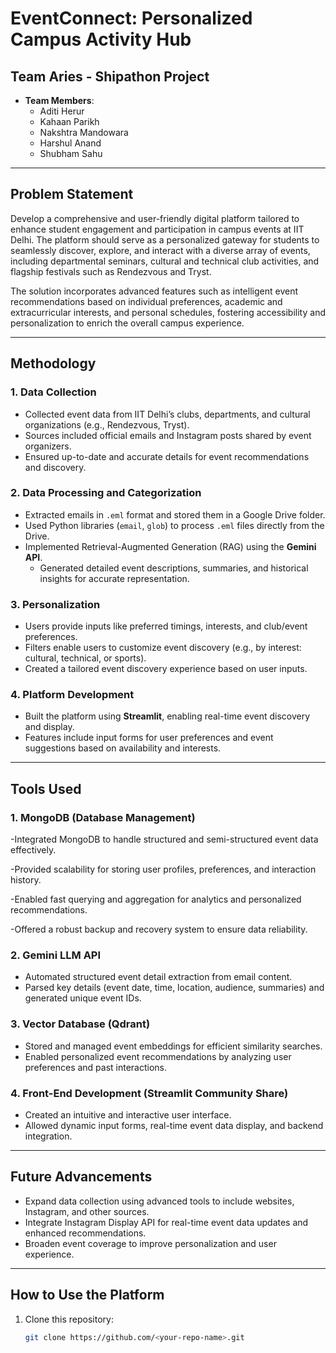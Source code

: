 # EventConnect: Personalized Campus Activity Hub

## Team Aries - Shipathon Project  
- **Team Members**:  
  - Aditi Herur  
  - Kahaan Parikh  
  - Nakshtra Mandowara  
  - Harshul Anand  
  - Shubham Sahu   

---

## Problem Statement  
Develop a comprehensive and user-friendly digital platform tailored to enhance student engagement and participation in campus events at IIT Delhi. The platform should serve as a personalized gateway for students to seamlessly discover, explore, and interact with a diverse array of events, including departmental seminars, cultural and technical club activities, and flagship festivals such as Rendezvous and Tryst.  

The solution incorporates advanced features such as intelligent event recommendations based on individual preferences, academic and extracurricular interests, and personal schedules, fostering accessibility and personalization to enrich the overall campus experience.  

---

## Methodology  

### 1. **Data Collection**  
- Collected event data from IIT Delhi’s clubs, departments, and cultural organizations (e.g., Rendezvous, Tryst).  
- Sources included official emails and Instagram posts shared by event organizers.  
- Ensured up-to-date and accurate details for event recommendations and discovery.  

### 2. **Data Processing and Categorization**  
- Extracted emails in `.eml` format and stored them in a Google Drive folder.  
- Used Python libraries (`email`, `glob`) to process `.eml` files directly from the Drive.  
- Implemented Retrieval-Augmented Generation (RAG) using the **Gemini API**.  
  - Generated detailed event descriptions, summaries, and historical insights for accurate representation.  

### 3. **Personalization**  
- Users provide inputs like preferred timings, interests, and club/event preferences.  
- Filters enable users to customize event discovery (e.g., by interest: cultural, technical, or sports).  
- Created a tailored event discovery experience based on user inputs.  

### 4. **Platform Development**  
- Built the platform using **Streamlit**, enabling real-time event discovery and display.  
- Features include input forms for user preferences and event suggestions based on availability and interests.  

---

## Tools Used  
### 1. **MongoDB (Database Management)**

-Integrated MongoDB to handle structured and semi-structured event data effectively.

-Provided scalability for storing user profiles, preferences, and interaction history.

-Enabled fast querying and aggregation for analytics and personalized recommendations.

-Offered a robust backup and recovery system to ensure data reliability.

### 2. **Gemini LLM API**  
- Automated structured event detail extraction from email content.  
- Parsed key details (event date, time, location, audience, summaries) and generated unique event IDs.  

### 3. **Vector Database (Qdrant)**  
- Stored and managed event embeddings for efficient similarity searches.  
- Enabled personalized event recommendations by analyzing user preferences and past interactions.  

### 4. **Front-End Development (Streamlit Community Share)**  
- Created an intuitive and interactive user interface.  
- Allowed dynamic input forms, real-time event data display, and backend integration.






---

## Future Advancements  
- Expand data collection using advanced tools to include websites, Instagram, and other sources.  
- Integrate Instagram Display API for real-time event data updates and enhanced recommendations.  
- Broaden event coverage to improve personalization and user experience.  

---

## How to Use the Platform  
1. Clone this repository:  
   ```bash
   git clone https://github.com/<your-repo-name>.git
